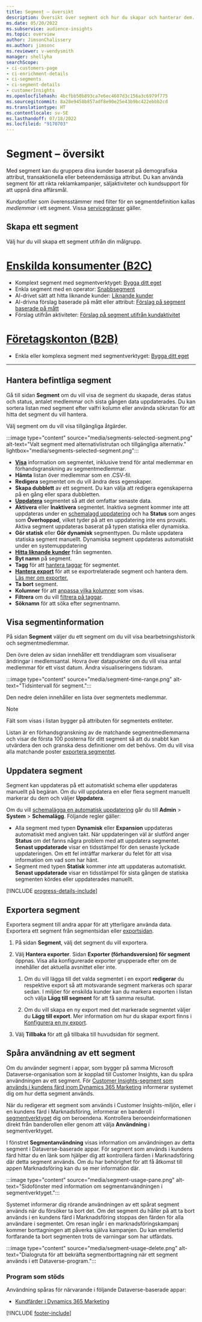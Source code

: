 ```yaml
---
title: Segment – översikt
description: Översikt över segment och hur du skapar och hanterar dem.
ms.date: 05/20/2022
ms.subservice: audience-insights
ms.topic: overview
author: JimsonChalissery
ms.author: jimsonc
ms.reviewer: v-wendysmith
manager: shellyha
searchScope:
- ci-customers-page
- ci-enrichment-details
- ci-segments
- ci-segment-details
- customerInsights
ms.openlocfilehash: 4bcfbb50b893ca7e6ec4607d3c156a3c6979f775
ms.sourcegitcommit: 8a28e9458b857adf8e90e25e43b9bc422ebbb2cd
ms.translationtype: HT
ms.contentlocale: sv-SE
ms.lasthandoff: 07/18/2022
ms.locfileid: "9170703"
---
```

# <a name="segments-overview"></a>Segment – översikt

Med segment kan du gruppera dina kunder baserat på demografiska attribut, transaktionella eller beteendemässiga attribut. Du kan använda segment för att rikta reklamkampanjer, säljaktiviteter och kundsupport för att uppnå dina affärsmål.

Kundprofiler som överensstämmer med filter för en segmentdefinition kallas *medlemmar* i ett segment. Vissa [servicegränser](/dynamics365/customer-insights/service-limits) gäller.

## <a name="create-a-segment"></a>Skapa ett segment

Välj hur du vill skapa ett segment utifrån din målgrupp.

# <a name="individual-consumers-b-to-c"></a>[Enskilda konsumenter (B2C)](#tab/b2c)

- Komplext segment med segmentverktyget: [Bygga ditt eget](segment-builder.md)
- Enkla segment med en operator: [Snabbsegment](segment-quick.md)
- AI-drivet sätt att hitta liknande kunder: [Liknande kunder](find-similar-customer-segments.md)
- AI-drivna förslag baserade på mått eller attribut: [Förslag på segment baserade på mått](suggested-segments.md)
- Förslag utifrån aktiviteter: [Förslag på segment utifrån kundaktivitet](suggested-segments-activity.md)

# <a name="business-accounts-b-to-b"></a>[Företagskonton (B2B)](#tab/b2b)

- Enkla eller komplexa segment med segmentverktyget: [Bygga ditt eget](segment-builder.md)

---

## <a name="manage-existing-segments"></a>Hantera befintliga segment

Gå till sidan **Segment** om du vill visa de segment du skapade, deras status och status, antalet medlemmar och sista gången data uppdaterades. Du kan sortera listan med segment efter valfri kolumn eller använda sökrutan för att hitta det segment du vill hantera.

Välj segment om du vill visa tillgängliga åtgärder.

:::image type="content" source="media/segments-selected-segment.png" alt-text="Valt segment med alternativlistrutan och tillgängliga alternativ." lightbox="media/segments-selected-segment.png":::

- [**Visa**](#view-segment-details) information om segmentet, inklusive trend för antal medlemmar en förhandsgranskning av segmentmedlemmar.
- **Hämta** listan över medlemmar som en .CSV-fil.
- **Redigera** segmentet om du vill ändra dess egenskaper.
- **Skapa dubblett** av ett segment. Du kan välja att redigera egenskaperna på en gång eller spara dubbletten.
- [**Uppdatera**](#refresh-segments) segmentet så att det omfattar senaste data.
- **Aktivera** eller **Inaktivera** segmentet. Inaktiva segment kommer inte att uppdateras under en [schemalagd uppdatering](system.md#schedule-tab) och ha **Status** som anges som **Överhoppad**, vilket tyder på att en uppdatering inte ens provats. Aktiva segment uppdateras baserat på typen statiska eller dynamiska.
- **Gör statisk** eller **Gör dynamisk** segmenttypen. Du måste uppdatera statiska segment manuellt. Dynamiska segment uppdateras automatiskt under en systemuppdatering
- [**Hitta liknande kunder**](find-similar-customer-segments.md) från segmenten.
- **Byt namn** på segment.
- **Tagg** för att [hantera taggar](work-with-tags-columns.md#manage-tags) för segmentet.
- [**Hantera export**](#export-segments) för att se exportrelaterade segment och hantera dem. [Läs mer om exporter.](export-destinations.md)
- **Ta bort** segment.
- **Kolumner** för att [anpassa vilka kolumner](work-with-tags-columns.md#customize-columns) som visas.
- **Filtrera** om du vill [filtrera på taggar](work-with-tags-columns.md#filter-on-tags).
- **Söknamn** för att söka efter segmentnamn.

## <a name="view-segment-details"></a>Visa segmentinformation

På sidan **Segment** väljer du ett segment om du vill visa bearbetningshistorik och segmentmedlemmar.

Den övre delen av sidan innehåller ett trenddiagram som visualiserar ändringar i medlemsantal. Hovra över datapunkter om du vill visa antal medlemmar för ett visst datum. Ändra visualiseringens tidsram.

:::image type="content" source="media/segment-time-range.png" alt-text="Tidsintervall för segment.":::

Den nedre delen innehåller en lista över segmentets medlemmar.

> [!NOTE]
> Fält som visas i listan bygger på attributen för segmentets entiteter.
>
>Listan är en förhandsgranskning av de matchande segmentmedlemmarna och visar de första 100 posterna för ditt segment så att du snabbt kan utvärdera den och granska dess definitioner om det behövs. Om du vill visa alla matchande poster [exportera segmentet](export-destinations.md).

## <a name="refresh-segments"></a>Uppdatera segment

Segment kan uppdateras på ett automatiskt schema eller uppdateras manuellt på begäran. Om du vill uppdatera en eller flera segment manuellt markerar du dem och väljer **Uppdatera**.

Om du vill [schemalägga en automatisk uppdatering](system.md#schedule-tab) går du till **Admin** > **System** > **Schemalägg**. Följande regler gäller:

- Alla segment med typen **Dynamisk** eller **Expansion** uppdateras automatiskt med angiven takt. När uppdateringen väl är slutförd anger **Status** om det fanns några problem med att uppdatera segmentet. **Senast uppdaterade** visar en tidsstämpel för den senaste lyckade uppdateringen. Om ett fel inträffar markerar du felet för att visa information om vad som har hänt.
- Segment med typen **Statisk** kommer *inte* att uppdateras automatiskt. **Senast uppdaterade** visar en tidsstämpel för sista gången de statiska segmenten kördes eller uppdaterades manuellt.

[!INCLUDE [progress-details-include](includes/progress-details-pane.md)]

## <a name="export-segments"></a>Exportera segment

Exportera segment till andra appar för att ytterligare använda data. Exportera ett segment från segmentsidan eller [exportsidan](export-destinations.md).

1. På sidan **Segment**, välj det segment du vill exportera.

1. Välj **Hantera exporter**. Sidan **Exporter (förhandsversion) för segment** öppnas. Visa alla konfigurerade exporter grupperade efter om de innehåller det aktuella avsnittet eller inte.

   1. Om du vill lägga till det valda segmentet i en export **redigerar** du respektive export så att motsvarande segment markeras och sparar sedan. I miljöer för enskilda kunder kan du markera exporten i listan och välja **Lägg till segment** för att få samma resultat.

   1. Om du vill skapa en ny export med det markerade segmentet väljer du **Lägg till export**. Mer information om hur du skapar export finns i [Konfigurera en ny export](export-destinations.md#set-up-a-new-export).

1. Välj **Tillbaka** för att gå tillbaka till huvudsidan för segment.

## <a name="track-usage-of-a-segment"></a>Spåra användning av ett segment

Om du använder segment i appar, som bygger på samma Microsoft Dataverse-organisation som är kopplad till Customer Insights, kan du spåra användningen av ett segment. För [Customer Insights-segment som används i kundens färd inom Dynamics 365 Marketing](/dynamics365/marketing/real-time-marketing-ci-profile) informerar systemet dig om hur detta segment används.

När du redigerar ett segment som används i Customer Insights-miljön, eller i en kundens färd i Marknadsföring, informerar en banderoll i [segmentverktyget](segment-builder.md) dig om beroendena. Kontrollera beroendeinformationen direkt från banderollen eller genom att välja **Användning** i segmentverktyget.

I fönstret **Segmentanvändning** visas information om användningen av detta segment i Dataverse-baserade appar. För segment som används i kundens färd hittar du en länk som hjälper dig att kontrollera färden i Marknadsföring där detta segment används. Om du har behörighet för att få åtkomst till appen Marknadsföring kan du se mer information där.

:::image type="content" source="media/segment-usage-pane.png" alt-text="Sidofönster med information om segmentanvändningen i segmentverktyget.":::

Systemet informerar dig rörande användningen av ett spårat segment används när du försöker ta bort det. Om det segment du håller på att ta bort används i en kundens färd i Marknadsföring stoppas den färden för alla användare i segmentet. Om resan ingår i en marknadsföringskampanj kommer borttagningen att påverka själva kampanjen. Du kan emellertid fortfarande ta bort segmenten trots de varningar som har utfärdats.

:::image type="content" source="media/segment-usage-delete.png" alt-text="Dialogruta för att bekräfta segmentborttagning när ett segment används i ett Dataverse-program.":::

### <a name="supported-apps"></a>Program som stöds

Användning spåras för närvarande i följande Dataverse-baserade appar:

- [Kundfärder i Dynamics 365 Marketing](/dynamics365/marketing/real-time-marketing-ci-profile)

[!INCLUDE [footer-include](includes/footer-banner.md)]
